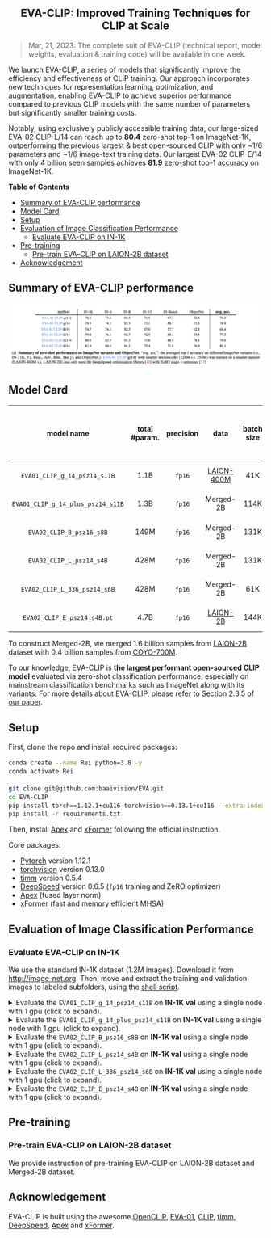 
<div align="center">

<h2>EVA-CLIP: Improved Training Techniques for CLIP at Scale</h2>

</div>


> Mar, 21, 2023: The complete suit of EVA-CLIP (technical report, model weights, evaluation & training code) will be available in one week.

We launch EVA-CLIP, a series of models that significantly improve the efficiency and effectiveness of CLIP training. Our approach incorporates new techniques for representation learning, optimization, and augmentation, enabling EVA-CLIP to achieve superior performance compared to previous CLIP models with the same number of parameters but significantly smaller training costs.

Notably, using exclusively publicly accessible training data, our large-sized EVA-02 CLIP-L/14 can reach up to **80.4** zero-shot top-1 on ImageNet-1K, outperforming the previous largest & best open-sourced CLIP with only ~1/6 parameters and ~1/6 image-text training data. Our largest EVA-02 CLIP-E/14 with only 4 billion seen samples achieves **81.9** zero-shot top-1 accuracy on ImageNet-1K. 


**Table of Contents**

- [Summary of EVA-CLIP performance](#summary-of-eva-clip-performance)
- [Model Card](#model-card)
- [Setup](#setup)
- [Evaluation of Image Classification Performance](#evaluation-of-image-classification-performance)
  - [Evaluate EVA-CLIP on IN-1K](#evaluate-eva-clip-on-in-1k)
- [Pre-training](#pre-training)
  - [Pre-train EVA-CLIP on LAION-2B dataset](#pre-train-eva-clip-on-laion-2b-dataset)
- [Acknowledgement](#acknowledgement)


## Summary of EVA-CLIP performance

![summary_tab](assets/summary_tab.png)

## Model Card

<div align="center">

| model name | total #param. | precision | data  |  batch size |  gpus for training | IN-1K zero-shot top-1 | MSCOCO T2I R@5 |weight |
|:-----------:|:------:|:------:|:------:|:------:|:------:|:------:|:------:|:------:|
| `EVA01_CLIP_g_14_psz14_s11B` | 1.1B | `fp16` | [LAION-400M](https://laion.ai/blog/laion-400-open-dataset/) | 41K | 256 A100(40GB) | 78.5 | 68.5 | [🤗 HF link]() (`2.2GB`) |
| `EVA01_CLIP_g_14_plus_psz14_s11B` | 1.3B | `fp16` | Merged-2B | 114K | 112 A100(40GB) | 79.3 | 74.0 | [🤗 HF link]() (`2.6GB`) |
| `EVA02_CLIP_B_psz16_s8B` | 149M | `fp16` | Merged-2B | 131K | 64 A100(40GB) | 74.7 | 66.9 | [🤗 HF link]() (`286MB`) |
| `EVA02_CLIP_L_psz14_s4B` | 428M | `fp16` | Merged-2B | 131K | 128 A100(40GB) | 79.8 | 71.2 | [🤗 HF link]() (`817MB`) |
| `EVA02_CLIP_L_336_psz14_s6B` | 428M | `fp16` | Merged-2B | 61K | 128 A100(40GB) | 80.4 | 71.7 | [🤗 HF link]() (`817MB`) |
| `EVA02_CLIP_E_psz14_s4B.pt` | 4.7B | `fp16` | [LAION-2B](https://laion.ai/blog/laion-5b/) | 144K | 144 A100(80GB) | 81.9 | 74.7 | [🤗 HF link]() (`8.8GB`) |

</div>

To construct Merged-2B, we merged 1.6 billion samples from [LAION-2B](https://laion.ai/blog/laion-5b/) dataset with 0.4 billion samples from [COYO-700M](https://github.com/kakaobrain/coyo-dataset).

To our knowledge, EVA-CLIP is **the largest performant open-sourced CLIP model** evaluated via zero-shot classification performance, especially on mainstream classification benchmarks such as ImageNet along with its variants. 
For more details about EVA-CLIP, please refer to Section 2.3.5 of [our paper](https://arxiv.org/pdf/2211.07636.pdf).

## Setup


First, clone the repo and install required packages:
```bash
conda create --name Rei python=3.8 -y
conda activate Rei

git clone git@github.com:baaivision/EVA.git
cd EVA-CLIP
pip install torch==1.12.1+cu116 torchvision==0.13.1+cu116 --extra-index-url https://download.pytorch.org/whl/cu116
pip install -r requirements.txt
```

Then, install [Apex](https://github.com/NVIDIA/apex#linux) and [xFormer](https://github.com/facebookresearch/xformers#installing-xformers) following the official instruction. 


Core packages: 
- [Pytorch](https://pytorch.org/) version 1.12.1 
- [torchvision](https://pytorch.org/vision/stable/index.html) version 0.13.0
- [timm](https://github.com/rwightman/pytorch-image-models) version 0.5.4 
- [DeepSpeed](https://github.com/microsoft/DeepSpeed) version 0.6.5 (`fp16` training and ZeRO optimizer)
- [Apex](https://github.com/NVIDIA/apex) (fused layer norm)
- [xFormer](https://github.com/facebookresearch/xformers) (fast and memory efficient MHSA)

## Evaluation of Image Classification Performance
### Evaluate EVA-CLIP on IN-1K
We use the standard IN-1K dataset (1.2M images). 
Download it from http://image-net.org.
Then, move and extract the training and validation images to labeled subfolders, using the [shell script](https://github.com/pytorch/examples/blob/main/imagenet/extract_ILSVRC.sh).

<details>
  <summary>Evaluate the <code>EVA01_CLIP_g_14_psz14_s11B</code> on <b>IN-1K val</b> using a single node with 1 gpu (click to expand).</summary>

```bash    
MODEL_NAME=EVA-ViT-g-14-X

EVAL_CKPT=/path/to/EVA01_CLIP_g_14_psz14_s11B.pt

DATA_PATH=/path/to/IN-1K/val

cd rei

python -m torch.distributed.launch --nproc_per_node=1 --nnodes=$WORLD_SIZE --node_rank=$RANK \
	--master_addr=$MASTER_ADDR --master_port=12355 --use_env training/main.py \
        --imagenet-val ${DATA_PATH} \
        --model ${MODEL_NAME} \
        --pretrained ${EVAL_CKPT} \
        --enable_deepspeed
```

</details>

<details>
  <summary>Evaluate the <code>EVA01_CLIP_g_14_plus_psz14_s11B</code> on <b>IN-1K val</b> using a single node with 1 gpu (click to expand).</summary>

```bash    
MODEL_NAME=EVA-ViT-g-14-text-H-X

EVAL_CKPT=/path/to/EVA01_CLIP_g_14_plus_psz14_s11B.pt

DATA_PATH=/path/to/IN-1K/val

cd rei

python -m torch.distributed.launch --nproc_per_node=1 --nnodes=$WORLD_SIZE --node_rank=$RANK \
	--master_addr=$MASTER_ADDR --master_port=12355 --use_env training/main.py \
        --imagenet-val ${DATA_PATH} \
        --model ${MODEL_NAME} \
        --pretrained ${EVAL_CKPT} \
        --enable_deepspeed
```

</details>

<details>
  <summary>Evaluate the <code>EVA02_CLIP_B_psz16_s8B</code> on <b>IN-1K val</b> using a single node with 1 gpu (click to expand).</summary>

```bash    
MODEL_NAME=EVA-ViT-B-16-X

EVAL_CKPT=/path/to/EVA02_CLIP_B_psz16_s8B.pt

DATA_PATH=/path/to/IN-1K/val

cd rei

python -m torch.distributed.launch --nproc_per_node=1 --nnodes=$WORLD_SIZE --node_rank=$RANK \
	--master_addr=$MASTER_ADDR --master_port=12355 --use_env training/main.py \
        --imagenet-val ${DATA_PATH} \
        --model ${MODEL_NAME} \
        --pretrained ${EVAL_CKPT} \
        --enable_deepspeed
```

</details>

<details>
  <summary>Evaluate the <code>EVA02_CLIP_L_psz14_s4B</code> on <b>IN-1K val</b> using a single node with 1 gpu (click to expand).</summary>

```bash    
MODEL_NAME=EVA-ViT-L-14-X

EVAL_CKPT=/path/to/EVA02_CLIP_L_psz14_s4B.pt

DATA_PATH=/path/to/IN-1K/val

cd rei

python -m torch.distributed.launch --nproc_per_node=1 --nnodes=$WORLD_SIZE --node_rank=$RANK \
	--master_addr=$MASTER_ADDR --master_port=12355 --use_env training/main.py \
        --imagenet-val ${DATA_PATH} \
        --model ${MODEL_NAME} \
        --pretrained ${EVAL_CKPT} \
        --enable_deepspeed
```

</details>


<details>
  <summary>Evaluate the <code>EVA02_CLIP_L_336_psz14_s6B</code> on <b>IN-1K val</b> using a single node with 1 gpu (click to expand).</summary>

```bash    
MODEL_NAME=EVA-ViT-4b-14-text-H-X

EVAL_CKPT=/path/to/EVA02_CLIP_L_336_psz14_s6B.pt

DATA_PATH=/path/to/IN-1K/val

cd rei

python -m torch.distributed.launch --nproc_per_node=1 --nnodes=$WORLD_SIZE --node_rank=$RANK \
	--master_addr=$MASTER_ADDR --master_port=12355 --use_env training/main.py \
        --imagenet-val ${DATA_PATH} \
        --model ${MODEL_NAME} \
        --pretrained ${EVAL_CKPT} \
        --enable_deepspeed
```

</details>



<details>
  <summary>Evaluate the <code>EVA02_CLIP_E_psz14_s4B</code> on <b>IN-1K val</b> using a single node with 1 gpu (click to expand).</summary>

```bash    
MODEL_NAME=EVA-ViT-L-14-X-336

EVAL_CKPT=/path/to/EVA02_CLIP_E_psz14_s4B.pt

DATA_PATH=/path/to/IN-1K/val

cd rei

python -m torch.distributed.launch --nproc_per_node=1 --nnodes=$WORLD_SIZE --node_rank=$RANK \
	--master_addr=$MASTER_ADDR --master_port=12355 --use_env training/main.py \
        --imagenet-val ${DATA_PATH} \
        --model ${MODEL_NAME} \
        --pretrained ${EVAL_CKPT} \
        --enable_deepspeed
```

</details>

## Pre-training

### Pre-train EVA-CLIP on LAION-2B dataset

We provide instruction of pre-training EVA-CLIP on LAION-2B dataset and Merged-2B dataset. 




## Acknowledgement
EVA-CLIP is built using the awesome [OpenCLIP](https://github.com/mlfoundations/open_clip), [EVA-01](https://github.com/baaivision/EVA/tree/master/EVA-01), [CLIP](https://github.com/openai/CLIP), [timm](https://github.com/rwightman/pytorch-image-models), [DeepSpeed](https://github.com/microsoft/DeepSpeed), [Apex](https://github.com/NVIDIA/apex) and [xFormer](https://github.com/facebookresearch/xformers).

